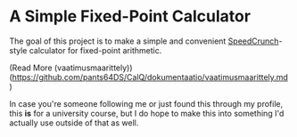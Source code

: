 # A Simple Fixed-Point Calculator

The goal of this project is to make a simple and convenient [SpeedCrunch](https://bitbucket.org/heldercorreia/speedcrunch/src/master/)-style calculator for fixed-point arithmetic.

(Read More (vaatimusmaarittely))(https://github.com/pants64DS/CalQ/dokumentaatio/vaatimusmaarittely.md)

In case you're someone following me or just found this through my profile, this **is** for a university course, but I do hope to make this into something I'd actually use outside of that as well.